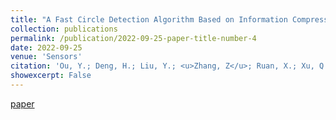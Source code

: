 ```yaml
---
title: "A Fast Circle Detection Algorithm Based on Information Compression"
collection: publications
permalink: /publication/2022-09-25-paper-title-number-4
date: 2022-09-25
venue: 'Sensors'
citation: 'Ou, Y.; Deng, H.; Liu, Y.; <u>Zhang, Z</u>; Ruan, X.; Xu, Q.; Peng, C.'
showexcerpt: False
---
```

[paper](https://www.mdpi.com/1424-8220/22/19/7267/pdf)